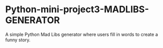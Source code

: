 # Python-mini-project3-MADLIBS-GENERATOR
A simple Python Mad Libs generator where users fill in words to create a funny story.
